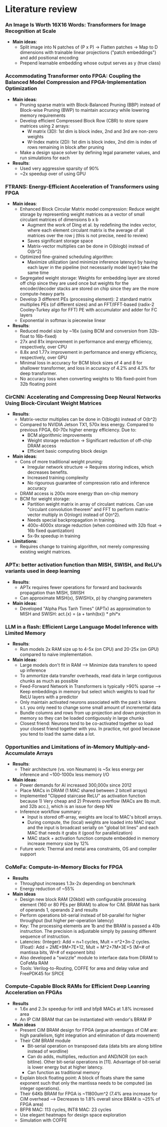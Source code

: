 # Literature review

### An Image Is Worth 16X16 Words: Transformers for Image Recognition at Scale
- **Main ideas**:
    - Split image into N patches of (P x P) -> Flatten patches -> Map to D dimensions with trainable linear projections ("patch embeddings") and add positional encoding
    - Prepend learnable embedding whose output serves as y (true class)

### Accommodating Transformer onto FPGA: Coupling the Balanced Model Compression and FPGA-Implementation Optimization
- **Main ideas**:
    - Pruning sparse matrix with Block-Balanced Pruning (BBP) instead of Block-wise Pruning (BWP) to maintain accuracy while lowering memory requirements
    - Develop efficient Compressed Block Row (CBR) to store spare matrices using 2 arrays:
        - W matrix (3D): 1st dim is block index, 2nd and 3rd are non-zero weights
        - W-Index matrix (2D): 1st dim is block index, 2nd dim is index of rows remaining in block after pruning
    - Make a design space solver by defining legal parameter values, and run simulations for each
- **Results**:
    - Used very aggressive sparsity of 90%
    - ~2x speedup over of using GPU

###  FTRANS: Energy-Efficient Acceleration of Transformers using FPGA
- **Main ideas**:
    - Enhanced Block Circular Matrix model compression: Reduce weight storage by representing weight matrices as a vector of small circulant matrices of dimensions b x b
        - Augment the work of Ding et al. by redefining the index vector, where each element circulant matrix is the average of all matrices over the row j (this is not precise, need to review)
        - Saves significant storage space
        - Matrix-vector multiplies can be done in O(blogb) instead of O(b^2)
    - Optimized fine-grained scheduling algorithm:
        - Maximize utilization (and minimize inference latency) by having each layer in the pipeline (not necessarily model layer) take the same time
    - Segregated weight storage: Weights for embedding layer are stored off chip since they are used once but weights for the encoder/decoder stacks are stored on chip since they are the more compute-heavy parts
    - Develop 3 different PEs (processing element): 2 standard matrix multiplies PEs (of different sizes) and an FFT/IFFT-based (radix-2 Cooley-Turkey algo for FFT) PE with accumulator and adder for FC layers
    - Exponential in softmax is piecewise linear
- **Results**:
    - Reduced model size by ~16x (using BCM and conversion from 32b-float to 16b-fixed)
    - 27x and 81x improvement in performance and energy efficiency, respectively, over CPU
    - 8.8x and 1.77x improvement in performance and energy efficiency, respectively, over GPU
    - Minimal loss in accuracy for BCM block sizes of 4 and 8 for shallower transformer, and loss in accuracy of 4.2% and 4.3% for deep transformer.
    - No accuracy loss when converting weights to 16b fixed-point from 32b floating point

###  CirCNN: Accelerating and Compressing Deep Neural Networks Using Block-Circulant Weight Matrices
- **Results**:
    - Matrix-vector multiplies can be done in O(blogb) instead of O(b^2)
    - Compared to NVIDIA Jetson TX1, 570x less energy. Compared to previous FPGA, 60-70x higher energy efficiency. Due to:
        - BCM algorithmic improvements
        - Weight storage reduction -> Significant reduction of off-chip DRAM access
        - Efficient basic computing block design
- **Main ideas**:
    - Cons of more traditional weight pruning:
        - Irregular network structure -> Requires storing indices, which decreases benefits.
        - Increased training complexity
        - No rigourous guarantee of compression ratio and inference accuracy
    - DRAM access is 200x more energy than on-chip memory
    - BCM for weight storage:
        - Partition weight matrix in array of circulant matrices. Can use "circulant convolution theorem" and FFT to perform matrix-vector multiply in O(nlogn) instead of O(n^2).
        - Needs special backpropagation in training.
        - 400x-4000x storage reduction (when combined with 32b float -> 16b fixed quantization)
        - 5x-9x speedup in training
- **Limitations**:
    - Requires change to training algorithm, not merely compressing existing weight matrices.

### APTx: better activation function than MISH, SWISH, and ReLU’s variants used in deep learning
- **Results**:
    - APTx requires fewer operations for forward and backwards propagation than MISH, SWISH
    - Can approximate MISH(x), SWISH(x, p) by changing parameters
- **Main ideas**:
    - Developed "Alpha Plus Tanh Times" (APTx) as approximation to MISH and SWISH: act.(x) = (a + tanh(bx)) * phi*x

### LLM in a flash: Efficient Large Language Model Inference with Limited Memory
- **Results**:
    - Run models 2x RAM size up to 4-5x (on CPU) and 20-25x (on GPU) compared to naive implementation.
- **Main ideas**:
    - Large models don't fit in RAM --> Minimize data transfers to speed up inference
    - To ammortize data transfer overheads, read data in large contiguous chunks as much as possible
    - Feed-Forward Network in Transformers is typically >90% sparse --> Keep embeddings in memory but select which weights to load for ReLU layers with a predictor
    - Only maintain activated neurons associated with the past k tokens s.t. you only need to change some small amount of incremental data
    - Bundle columns and rows from up projection and down projection in memory so they can be loaded contiguously in large chunks
    - Closest friend: Neurons tend to be co-activated together so load your closest friend together with you. In practice, not good because you tend to load the same data a lot.

### Opportunities and Limitations of in-Memory Multiply-and-Accumulate Arrays
- **Results**:
    - Their architecture (vs. von Neumann) is ~5x less energy per inference and ~100-1000x less memory I/O
- **Main ideas**:
    - Power demands for AI increased 300,000x since 2012
    - Place MACs in DRAM (1 MAC shared between 2 bitcell arrays)
    - Implemented "Clipped staircase ReLU" as activation function because 1) Very cheap and 2) Prevents overflow (MACs are 8b mult. and 32b acc.), which is an issue for deep NN
    - Inference workflow summary:
        - Input is stored off-array, weights are local to MAC's bitcell arrays.
        - During compute, the (local) weights are loaded into MAC input and the input is broadcast serially on "global bit lines" and each MAC that needs it grabs it (good for parallelization)
        - MAC stack + activation function compute embedded in memory increase memory size by 12%
    - Future work: Thermal and metal area constraints, OS and compiler support

### CoMeFa: Compute-in-Memory Blocks for FPGA
- **Results**
    - Throughput increases 1.3x-2x depending on benchmark
    - Energy reduction of ~55%
- **Main ideas**
    - Design new block RAM (20kbit) with configurable processing element (160 or 80 PEs per BRAM) to allow for CiM. BRAM has bank of operands 1, operands 2 and results
    - Perform operations bit-serial instead of bit-parallel for higher throughput (but higher per-operation latency)
    - Key: The processing elements are 1b and the BRAM is passed a 40b instruction. The precision is adjustable simply by passing different sequence of instruction.
    - Latencies: (Integer): Add = n+1 cycles, Mult = n^2+3n-2 cycles. (Float): Add = 2ME+9M+7E+12, Mult = M^2+7M+3E+5 (M=# of mantissa bits, W=# of exponent bits)
    - Also developed a "swizzle" module to interface data from DRAM to CoFeMa RAM
    - Tools: Verilog-to-Routing, COFFE for area and delay value and FreePDK45 for SPICE

### Compute-Capable Block RAMs for Efficient Deep Leanring Acceleration on FPGAs
- **Results**
    - 1.6x and 2.3x speedup for int8 and bfp8 MACs at 1.8% increased area
    - An IP CiM BRAM that can be instantiated with vendor's BRAM IP
- **Main ideas**
    - Present CiM BRAM design for FPGA (argue advantages of CiM are: high parallelism, tight integration and elimination of data movement)
    - Their CiM BRAM module
        - Bit-serial operation on transposed data (data bits are along bitline instead of wordline)
        - Can do adds, multiplies, reduction and AND/NOR (on each bitline). Other bit-serial operations in [11]. Advantage of bit-serial is lower energy but at higher latency.
        - Can function as traditional memory
    - Explain block floating point: A block of floats share the same exponent such that only the mantissa needs to be computed (as integer operations).
    - Their 64Kb BRAM for FPGA is ~11800um^2 (7.4% area increase for CiM overhead --> Decreases to 1.8% overall since BRAM is ~25% of FPGA area)
    - BFP8 MAC: 113 cycles, INT8 MAC: 23 cycles
    - Use elegant heatmaps for design space exploration
    - Simulation with COFFE